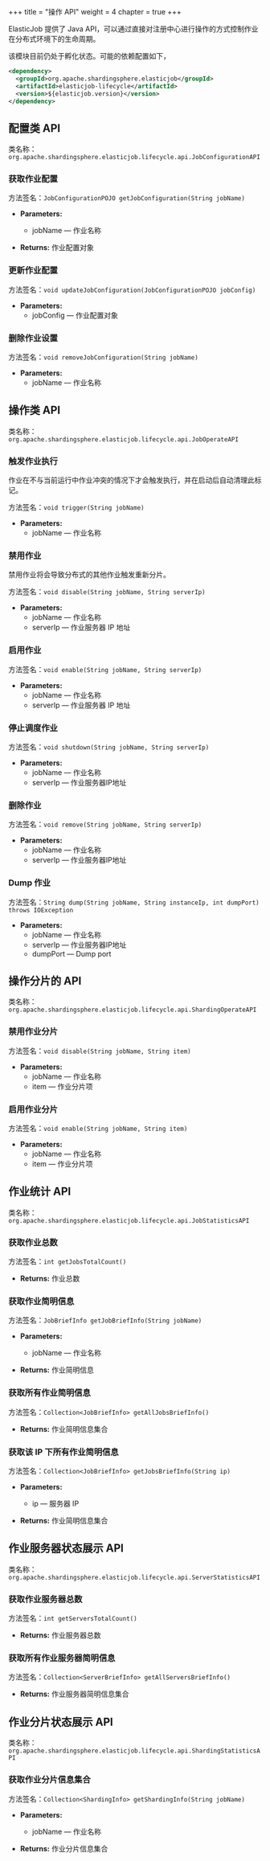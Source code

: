 +++
title = "操作 API"
weight = 4
chapter = true
+++

ElasticJob 提供了 Java API，可以通过直接对注册中心进行操作的方式控制作业在分布式环境下的生命周期。

该模块目前仍处于孵化状态。可能的依赖配置如下，

```xml
<dependency>
  <groupId>org.apache.shardingsphere.elasticjob</groupId>
  <artifactId>elasticjob-lifecycle</artifactId>
  <version>${elasticjob.version}</version>
</dependency>
```

## 配置类 API

类名称：`org.apache.shardingsphere.elasticjob.lifecycle.api.JobConfigurationAPI`

### 获取作业配置

方法签名：`JobConfigurationPOJO getJobConfiguration(String jobName)`

* **Parameters:** 
  * jobName — 作业名称

* **Returns:** 作业配置对象

### 更新作业配置

方法签名：`void updateJobConfiguration(JobConfigurationPOJO jobConfig)`

* **Parameters:** 
  * jobConfig — 作业配置对象

### 删除作业设置 

方法签名：`void removeJobConfiguration(String jobName)`

* **Parameters:** 
  * jobName — 作业名称

## 操作类 API

类名称：`org.apache.shardingsphere.elasticjob.lifecycle.api.JobOperateAPI`

### 触发作业执行

作业在不与当前运行中作业冲突的情况下才会触发执行，并在启动后自动清理此标记。

方法签名：`void trigger(String jobName)`

* **Parameters:**
  * jobName — 作业名称

### 禁用作业

禁用作业将会导致分布式的其他作业触发重新分片。

方法签名：`void disable(String jobName, String serverIp)`

* **Parameters:**
  * jobName — 作业名称
  * serverIp — 作业服务器 IP 地址

### 启用作业

方法签名：`void enable(String jobName, String serverIp)`

* **Parameters:**
  * jobName — 作业名称
  * serverIp — 作业服务器 IP 地址

### 停止调度作业

方法签名：`void shutdown(String jobName, String serverIp)`

* **Parameters:**
  * jobName — 作业名称
  * serverIp — 作业服务器IP地址

### 删除作业

方法签名：`void remove(String jobName, String serverIp)`

* **Parameters:**
  * jobName — 作业名称
  * serverIp — 作业服务器IP地址

### Dump 作业

方法签名：`String dump(String jobName, String instanceIp, int dumpPort) throws IOException`

* **Parameters:**
  * jobName — 作业名称
  * serverIp — 作业服务器IP地址
  * dumpPort — Dump port 

## 操作分片的 API

类名称：`org.apache.shardingsphere.elasticjob.lifecycle.api.ShardingOperateAPI`

### 禁用作业分片

方法签名：`void disable(String jobName, String item)`

* **Parameters:**
  * jobName — 作业名称
  * item — 作业分片项

### 启用作业分片

方法签名：`void enable(String jobName, String item)`

* **Parameters:**
  * jobName — 作业名称
  * item — 作业分片项

## 作业统计 API

类名称：`org.apache.shardingsphere.elasticjob.lifecycle.api.JobStatisticsAPI`

### 获取作业总数

方法签名：`int getJobsTotalCount()`

* **Returns:** 作业总数

### 获取作业简明信息

方法签名：`JobBriefInfo getJobBriefInfo(String jobName)`

* **Parameters:**
  * jobName — 作业名称
 
* **Returns:** 作业简明信息

### 获取所有作业简明信息

方法签名：`Collection<JobBriefInfo> getAllJobsBriefInfo()`

* **Returns:** 作业简明信息集合

### 获取该 IP 下所有作业简明信息

方法签名：`Collection<JobBriefInfo> getJobsBriefInfo(String ip)`

* **Parameters:**
  * ip — 服务器 IP
 
* **Returns:** 作业简明信息集合

## 作业服务器状态展示 API

类名称：`org.apache.shardingsphere.elasticjob.lifecycle.api.ServerStatisticsAPI`

### 获取作业服务器总数

方法签名：`int getServersTotalCount()`

* **Returns:** 作业服务器总数

### 获取所有作业服务器简明信息

方法签名：`Collection<ServerBriefInfo> getAllServersBriefInfo()`

* **Returns:** 作业服务器简明信息集合

## 作业分片状态展示 API

类名称：`org.apache.shardingsphere.elasticjob.lifecycle.api.ShardingStatisticsAPI`

### 获取作业分片信息集合

方法签名：`Collection<ShardingInfo> getShardingInfo(String jobName)`

* **Parameters:**
  * jobName — 作业名称
 
* **Returns:** 作业分片信息集合
